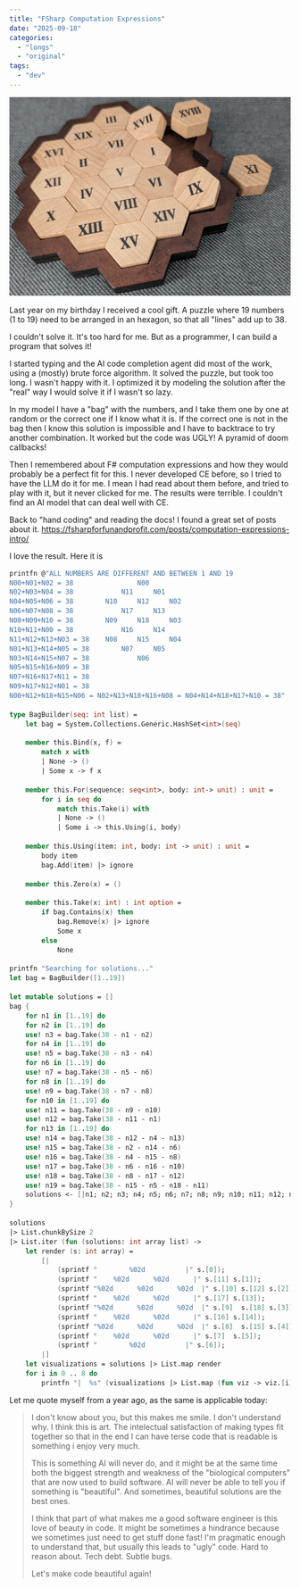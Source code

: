 ```yaml
---
title: "FSharp Computation Expressions"
date: "2025-09-18"
categories:
  - "longs"
  - "original"
tags:
  - "dev"
---
```


![](game.png)

Last year on my birthday I received a cool gift. A puzzle where 19 numbers (1 to 19) need to be arranged in an hexagon, so that all "lines" add up to 38.

I couldn't solve it. It's too hard for me. But as a programmer, I can build a program that solves it!

I started typing and the AI code completion agent did most of the work, using a (mostly) brute force algorithm.
It solved the puzzle, but took too long. I wasn't happy with it. I optimized it by modeling the solution after the "real" way I would solve it if I wasn't so lazy.

In my model I have a "bag" with the numbers, and I take them one by one at random or the correct one if I know what it is. If the correct one is not in the bag then I know this solution is impossible and I have to backtrace to try another combination. It worked but the code was UGLY! A pyramid of doom callbacks!

Then I remembered about F# computation expressions and how they would probably be a perfect fit for this. I never developed CE before, so I tried to have the LLM do it for me.
I mean I had read about them before, and tried to play with it, but it never clicked for me. The results were terrible. I couldn't find an AI model that can deal well with CE.

Back to "hand coding" and reading the docs!
I found a great set of posts about it.
https://fsharpforfunandprofit.com/posts/computation-expressions-intro/

I love the result. Here it is

```fs
printfn @"ALL NUMBERS ARE DIFFERENT AND BETWEEN 1 AND 19
N00+N01+N02 = 38                N00
N02+N03+N04 = 38            N11     N01
N04+N05+N06 = 38        N10     N12     N02
N06+N07+N08 = 38            N17     N13
N08+N09+N10 = 38        N09     N18     N03
N10+N11+N00 = 38            N16     N14
N11+N12+N13+N03 = 38    N08     N15     N04
N01+N13+N14+N05 = 38        N07     N05
N03+N14+N15+N07 = 38            N06
N05+N15+N16+N09 = 38
N07+N16+N17+N11 = 38
N09+N17+N12+N01 = 38
N00+N12+N18+N15+N06 = N02+N13+N18+N16+N08 = N04+N14+N18+N17+N10 = 38"

type BagBuilder(seq: int list) =
    let bag = System.Collections.Generic.HashSet<int>(seq)
 
    member this.Bind(x, f) =
        match x with
        | None -> ()
        | Some x -> f x
 
    member this.For(sequence: seq<int>, body: int-> unit) : unit =
        for i in seq do
            match this.Take(i) with
            | None -> ()
            | Some i -> this.Using(i, body)
 
    member this.Using(item: int, body: int -> unit) : unit =
        body item
        bag.Add(item) |> ignore
 
    member this.Zero(x) = ()
 
    member this.Take(x: int) : int option =
        if bag.Contains(x) then
            bag.Remove(x) |> ignore
            Some x
        else
            None
 
printfn "Searching for solutions..."
let bag = BagBuilder([1..19])
 
let mutable solutions = []
bag {
    for n1 in [1..19] do
    for n2 in [1..19] do
    use! n3 = bag.Take(38 - n1 - n2)
    for n4 in [1..19] do
    use! n5 = bag.Take(38 - n3 - n4)
    for n6 in [1..19] do
    use! n7 = bag.Take(38 - n5 - n6)
    for n8 in [1..19] do
    use! n9 = bag.Take(38 - n7 - n8)
    for n10 in [1..19] do
    use! n11 = bag.Take(38 - n9 - n10)
    use! n12 = bag.Take(38 - n11 - n1)
    for n13 in [1..19] do
    use! n14 = bag.Take(38 - n12 - n4 - n13)
    use! n15 = bag.Take(38 - n2 - n14 - n6)
    use! n16 = bag.Take(38 - n4 - n15 - n8)
    use! n17 = bag.Take(38 - n6 - n16 - n10)
    use! n18 = bag.Take(38 - n8 - n17 - n12)
    use! n19 = bag.Take(38 - n15 - n5 - n18 - n11)
    solutions <- [|n1; n2; n3; n4; n5; n6; n7; n8; n9; n10; n11; n12; n13; n14; n15; n16; n17; n18; n19|] :: solutions
}
 
solutions
|> List.chunkBySize 2
|> List.iter (fun (solutions: int array list) ->
    let render (s: int array) =
        [|
            (sprintf "        %02d          |" s.[0]);
            (sprintf "    %02d      %02d      |" s.[11] s.[1]);
            (sprintf "%02d      %02d      %02d  |" s.[10] s.[12] s.[2]);
            (sprintf "    %02d      %02d      |" s.[17] s.[13]);
            (sprintf "%02d      %02d      %02d  |" s.[9]  s.[18] s.[3]);
            (sprintf "    %02d      %02d      |" s.[16] s.[14]);
            (sprintf "%02d      %02d      %02d  |" s.[8]  s.[15] s.[4]);
            (sprintf "    %02d      %02d      |" s.[7]  s.[5]);
            (sprintf "        %02d          |" s.[6]);
        |]
    let visualizations = solutions |> List.map render
    for i in 0 .. 8 do
        printfn "|  %s" (visualizations |> List.map (fun viz -> viz.[i]) |> String.concat "   "))
```

Let me quote myself from a year ago, as the same is applicable today:

> I don't know about you, but this makes me smile. I don't understand why. I think this is art.
> The intelectual satisfaction of making types fit together so that in the end I can have terse code that is readable is something i enjoy very much.
>
> This is something AI will never do, and it might be at the same time both the biggest strength and weakness of the "biological computers" that are now used to build software.
> AI will never be able to tell you if something is "beautiful". And sometimes, beautiful solutions are the best ones.
>
> I think that part of what makes me a good software engineer is this love of beauty in code.
> It might be sometimes a hindrance because we sometimes just need to get stuff done fast! I'm pragmatic enough to understand that, but usually this leads to "ugly" code. Hard to reason about. Tech debt. Subtle bugs.
>
> Let's make code beautiful again!